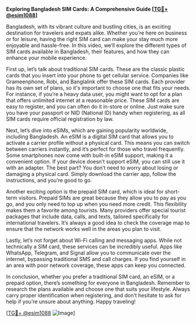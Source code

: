 **Exploring Bangladesh SIM Cards: A Comprehensive Guide [[TG💪+ @esim1088](https://t.me/s/esim1088)]**

Bangladesh, with its vibrant culture and bustling cities, is an exciting destination for travelers and expats alike. Whether you're here on business or for leisure, having the right SIM card can make your stay much more enjoyable and hassle-free. In this video, we’ll explore the different types of SIM cards available in Bangladesh, their features, and how they can enhance your mobile experience.

First up, let’s talk about traditional SIM cards. These are the classic plastic cards that you insert into your phone to get cellular service. Companies like Grameenphone, Robi, and Banglalink offer these SIM cards. Each provider has its own set of plans, so it's important to choose one that fits your needs. For instance, if you’re a heavy data user, you might want to opt for a plan that offers unlimited internet at a reasonable price. These SIM cards are easy to register, and you can often do it in-store or online. Just make sure you have your passport or NID (National ID) handy when registering, as all SIM cards require official registration by law.

Next, let’s dive into eSIMs, which are gaining popularity worldwide, including Bangladesh. An eSIM is a digital SIM card that allows you to activate a carrier profile without a physical card. This means you can switch between carriers instantly, and it’s perfect for those who travel frequently. Some smartphones now come with built-in eSIM support, making it a convenient option. If your device doesn’t support eSIM, you can still use it with an adapter. The best part? You don’t need to worry about losing or damaging a physical card. Simply download the carrier app, follow the instructions, and you’re good to go.

Another exciting option is the prepaid SIM card, which is ideal for short-term visitors. Prepaid SIMs are great because they allow you to pay as you go, and you only need to top up when you need more credit. This flexibility makes them a favorite among tourists. Many providers offer special tourist packages that include data, calls, and texts, tailored specifically for international travelers. It’s always a good idea to check the coverage map to ensure that the network works well in the areas you plan to visit.

Lastly, let’s not forget about Wi-Fi calling and messaging apps. While not technically a SIM card, these services can be incredibly useful. Apps like WhatsApp, Telegram, and Signal allow you to communicate over the internet, bypassing traditional SMS and call charges. If you find yourself in an area with poor network coverage, these apps can keep you connected.

In conclusion, whether you prefer a traditional SIM card, an eSIM, or a prepaid option, there’s something for everyone in Bangladesh. Remember to research the plans available and choose one that suits your lifestyle. Always carry proper identification when registering, and don’t hesitate to ask for help if you’re unsure about anything. Happy traveling!

[[TG💪+ @esim1088](https://t.me/s/esim1088) ![Image](https://i.postimg.cc/Y0z9fWf4/image.png)]